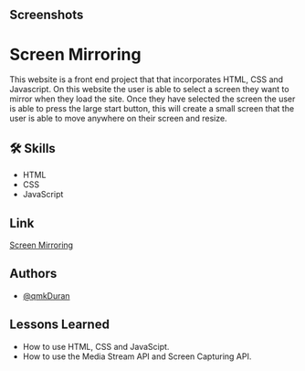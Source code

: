 ## Screenshots


# Screen Mirroring

This website is a front end project that that incorporates HTML, CSS and Javascript. 
On this website the user is able to select a screen they want to mirror when they load the site.
Once they have selected the screen the user is able to press the large start button, this
will create a small screen that the user is able to move anywhere on their screen and resize. 

## 🛠 Skills
- HTML
- CSS
- JavaScript


## Link

[Screen Mirroring](https://qmkduran.github.io/Screen-Mirroring/)
## Authors

- [@qmkDuran](https://github.com/qmkDuran)


## Lessons Learned

- How to use HTML, CSS and JavaScipt.
- How to use the Media Stream API and Screen Capturing API. 
